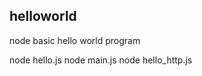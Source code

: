 helloworld
----------
node basic hello world program

node hello.js
node main.js
node hello_http.js

